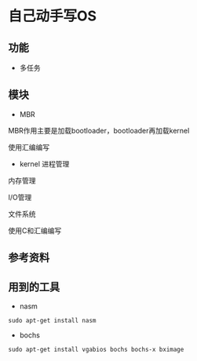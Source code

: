 # 自己动手写OS

## 功能

* 多任务



## 模块
* MBR

MBR作用主要是加载bootloader，bootloader再加载kernel

使用汇编编写

* kernel
进程管理

内存管理

I/O管理

文件系统


使用C和汇编编写

## 参考资料




## 用到的工具
* nasm
```
sudo apt-get install nasm
```
* bochs
```
sudo apt-get install vgabios bochs bochs-x bximage
```



